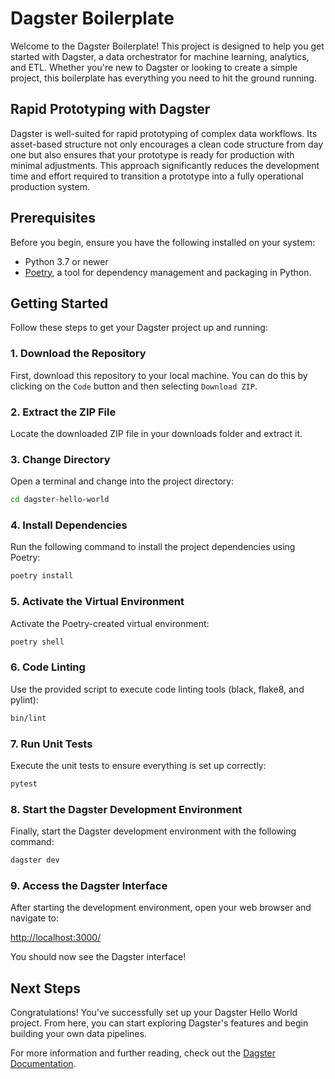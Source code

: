 # Dagster Boilerplate

Welcome to the Dagster Boilerplate! This project is designed to help you get started with Dagster, a data orchestrator for machine learning, analytics, and ETL. Whether you're new to Dagster or looking to create a simple project, this boilerplate has everything you need to hit the ground running.

## Rapid Prototyping with Dagster

Dagster is well-suited for rapid prototyping of complex data workflows. Its asset-based structure not only encourages a clean code structure from day one but also ensures that your prototype is ready for production with minimal adjustments. This approach significantly reduces the development time and effort required to transition a prototype into a fully operational production system.

## Prerequisites

Before you begin, ensure you have the following installed on your system:
- Python 3.7 or newer
- [Poetry](https://python-poetry.org/docs/#installation), a tool for dependency management and packaging in Python.

## Getting Started

Follow these steps to get your Dagster project up and running:

### 1. Download the Repository

First, download this repository to your local machine. You can do this by clicking on the `Code` button and then selecting `Download ZIP`.

### 2. Extract the ZIP File

Locate the downloaded ZIP file in your downloads folder and extract it.

### 3. Change Directory

Open a terminal and change into the project directory:

```bash
cd dagster-hello-world
```

### 4. Install Dependencies

Run the following command to install the project dependencies using Poetry:

```bash
poetry install
```

### 5. Activate the Virtual Environment

Activate the Poetry-created virtual environment:

```bash
poetry shell
```

### 6. Code Linting

Use the provided script to execute code linting tools (black, flake8, and pylint):

```bash
bin/lint
```

### 7. Run Unit Tests

Execute the unit tests to ensure everything is set up correctly:

```bash
pytest
```

### 8. Start the Dagster Development Environment

Finally, start the Dagster development environment with the following command:

```bash
dagster dev
```

### 9. Access the Dagster Interface

After starting the development environment, open your web browser and navigate to:

[http://localhost:3000/](http://localhost:3000/)

You should now see the Dagster interface!

## Next Steps

Congratulations! You've successfully set up your Dagster Hello World project. From here, you can start exploring Dagster's features and begin building your own data pipelines.

For more information and further reading, check out the [Dagster Documentation](https://docs.dagster.io/).
